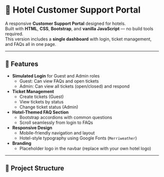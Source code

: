 # 🏨 Hotel Customer Support Portal

A responsive **Customer Support Portal** designed for hotels.  
Built with **HTML**, **CSS**, **Bootstrap**, and **vanilla JavaScript** — no build tools required.  
This version includes a **single dashboard** with login, ticket management, and FAQs all in one page.

---

## 📌 Features
- **Simulated Login** for Guest and Admin roles
  - Guest: Can view FAQs and open tickets
  - Admin: Can view all tickets (open/closed) and respond
- **Ticket Management**
  - Create tickets (Guest)
  - View tickets by status
  - Change ticket status (Admin)
- **Hotel-Themed FAQ Section**
  - Bootstrap accordions with common questions
  - Scroll seamlessly from login to FAQs
- **Responsive Design**
  - Mobile-friendly navigation and layout
  - Hotel-style typography using Google Fonts (`Merriweather`)
- **Branding**
  - Placeholder logo in the navbar (replace with your own hotel logo)

---

## 📂 Project Structure
